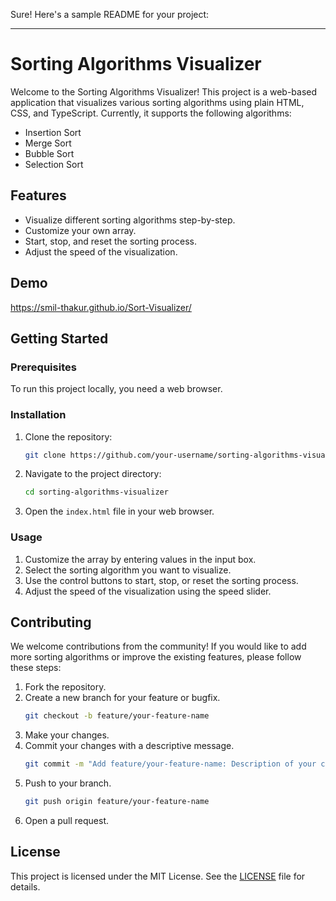 Sure! Here's a sample README for your project:

---

# Sorting Algorithms Visualizer

Welcome to the Sorting Algorithms Visualizer! This project is a web-based application that visualizes various sorting algorithms using plain HTML, CSS, and TypeScript. Currently, it supports the following algorithms:

- Insertion Sort
- Merge Sort
- Bubble Sort
- Selection Sort

## Features

- Visualize different sorting algorithms step-by-step.
- Customize your own array.
- Start, stop, and reset the sorting process.
- Adjust the speed of the visualization.

## Demo

https://smil-thakur.github.io/Sort-Visualizer/

## Getting Started

### Prerequisites

To run this project locally, you need a web browser.

### Installation

1. Clone the repository:
    ```sh
    git clone https://github.com/your-username/sorting-algorithms-visualizer.git
    ```
2. Navigate to the project directory:
    ```sh
    cd sorting-algorithms-visualizer
    ```
3. Open the `index.html` file in your web browser.

### Usage

1. Customize the array by entering values in the input box.
2. Select the sorting algorithm you want to visualize.
3. Use the control buttons to start, stop, or reset the sorting process.
4. Adjust the speed of the visualization using the speed slider.

## Contributing

We welcome contributions from the community! If you would like to add more sorting algorithms or improve the existing features, please follow these steps:

1. Fork the repository.
2. Create a new branch for your feature or bugfix.
    ```sh
    git checkout -b feature/your-feature-name
    ```
3. Make your changes.
4. Commit your changes with a descriptive message.
    ```sh
    git commit -m "Add feature/your-feature-name: Description of your changes"
    ```
5. Push to your branch.
    ```sh
    git push origin feature/your-feature-name
    ```
6. Open a pull request.

## License

This project is licensed under the MIT License. See the [LICENSE](LICENSE) file for details.

